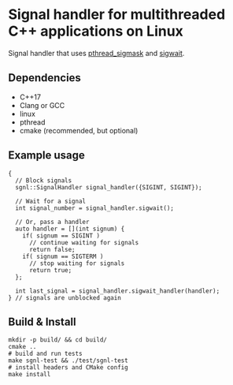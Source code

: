 Signal handler for multithreaded C++ applications on Linux
==========================================================

Signal handler that uses [pthread_sigmask](http://man7.org/linux/man-pages/man3/pthread_sigmask.3.html) and [sigwait](http://man7.org/linux/man-pages/man3/sigwait.3.html).


## Dependencies

* C++17
* Clang or GCC
* linux
* pthread
* cmake (recommended, but optional)


## Example usage

```
{
  // Block signals
  sgnl::SignalHandler signal_handler({SIGINT, SIGINT});

  // Wait for a signal
  int signal_number = signal_handler.sigwait();

  // Or, pass a handler
  auto handler = [](int signum) {
    if( signum == SIGINT )
      // continue waiting for signals
      return false;
    if( signum == SIGTERM )
      // stop waiting for signals
      return true;
  };

  int last_signal = signal_handler.sigwait_handler(handler);
} // signals are unblocked again
```


## Build & Install

```
mkdir -p build/ && cd build/
cmake ..
# build and run tests
make sgnl-test && ./test/sgnl-test
# install headers and CMake config
make install
```

